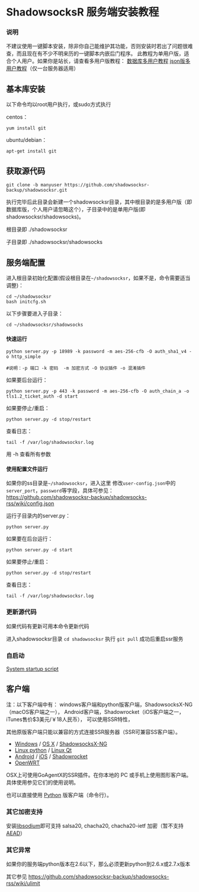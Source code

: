 # ShadowsocksR 服务端安装教程

###  说明

不建议使用一键脚本安装，除非你自己能维护其功能，否则安装时若出了问题很难查，而且现在有不少不明来历的一键脚本内嵌后门程序。
 此教程为单用户版，适合个人用户。如果你是站长，请查看多用户版教程：
 [数据库多用户教程](https://github.com/shadowsocksr-backup/shadowsocks-rss/wiki/Server-Setup(manyuser-with-mysql))
 [json版多用户教程](https://github.com/shadowsocksr-backup/shadowsocks-rss/wiki/Server-Setup(manyuser-with-mudbjson))（仅一台服务器适用）

##  基本库安装

以下命令均以root用户执行，或sudo方式执行

centos：

```
yum install git
```

ubuntu/debian：

```
apt-get install git
```

##  获取源代码

```
git clone -b manyuser https://github.com/shadowsocksr-backup/shadowsocksr.git
```

执行完毕后此目录会新建一个shadowsocksr目录，其中根目录的是多用户版（即数据库版，个人用户请忽略这个），子目录中的是单用户版(即shadowsocksr/shadowsocks)。

根目录即 ./shadowsocksr

子目录即 ./shadowsocksr/shadowsocks

##  服务端配置

进入根目录初始化配置(假设根目录在`~/shadowsocksr`，如果不是，命令需要适当调整)：

```
cd ~/shadowsocksr
bash initcfg.sh
```

以下步骤要进入子目录：

```
cd ~/shadowsocksr/shadowsocks
```

#### 快速运行

```
python server.py -p 18989 -k password -m aes-256-cfb -O auth_sha1_v4 -o http_simple

#说明：-p 端口 -k 密码  -m 加密方式 -O 协议插件 -o 混淆插件
```

如果要后台运行：

```
python server.py -p 443 -k password -m aes-256-cfb -O auth_chain_a -o tls1.2_ticket_auth -d start
```

如果要停止/重启：

```
python server.py -d stop/restart
```

查看日志：

```
tail -f /var/log/shadowsocksr.log
```

用 -h 查看所有参数

#### 使用配置文件运行

如果你的ss目录是`~/shadowsocksr`，进入这里 修改`user-config.json`中的`server_port`，`password`等字段，具体可参见： <https://github.com/shadowsocksr-backup/shadowsocks-rss/wiki/config.json>

运行子目录内的server.py：

```
python server.py
```

如果要在后台运行：

```
python server.py -d start
```

如果要停止/重启：

```
python server.py -d stop/restart
```

查看日志：

```
tail -f /var/log/shadowsocksr.log
```

###  更新源代码

如果代码有更新可用本命令更新代码

进入shadowsocksr目录
 `cd shadowsocksr`
 执行
 `git pull`
 成功后重启ssr服务

###  自启动

[System startup script](https://github.com/shadowsocksr-backup/shadowsocks-rss/wiki/System-startup-script)

##  客户端

注：以下客户端中有： windows客户端和python版客户端，ShadowsocksX-NG（macOS客户端之一）， Android客户端，Shadowrocket（iOS客户端之一，iTunes售价$3美元/￥18人民币）， 可以使用SSR特性，

其他原版客户端只能以兼容的方式连接SSR服务器（SSR可兼容SS客户端）。

-  [Windows](https://github.com/shadowsocksr-backup/shadowsocksr-csharp) / [OS X](https://github.com/shadowsocks/shadowsocks-iOS/wiki/Shadowsocks-for-OSX-Help) / [ShadowsocksX-NG](https://github.com/yichengchen/ShadowsocksX-R) 
-  [Linux python](https://github.com/shadowsocksr-backup/shadowsocksr) / [Linux Qt](https://github.com/librehat/shadowsocks-qt5) 
-  [Android](https://github.com/shadowsocksr-backup/shadowsocksr-android) / [iOS](https://github.com/shadowsocks/shadowsocks-iOS/wiki/Help) / [Shadowrocket](https://itunes.apple.com/us/app/shadowrocket/id932747118) 
- [OpenWRT](https://github.com/shadowsocks/openwrt-shadowsocks)

OSX上可使用GoAgentX的SSR插件。在你本地的 PC 或手机上使用图形客户端。具体使用参见它们的使用说明。

也可以直接使用 [Python](https://github.com/shadowsocksr-backup/shadowsocks-rss/wiki/Python-client-setup-(Mult-language)) 版客户端（命令行）。

###  其它加密支持

安装[libsodium](https://github.com/shadowsocksr-backup/shadowsocks-rss/wiki/libsodium)即可支持 salsa20, chacha20, chacha20-ietf 加密（暂不支持[AEAD](https://github.com/onelogin/aead)）

###  其它异常

如果你的服务端python版本在2.6以下，那么必须更新python到2.6.x或2.7.x版本

其它参见 <https://github.com/shadowsocksr-backup/shadowsocks-rss/wiki/ulimit>